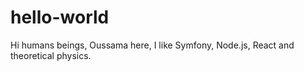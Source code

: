 # hello-world

Hi humans beings,
Oussama here, I like Symfony, Node.js, React and theoretical physics.

